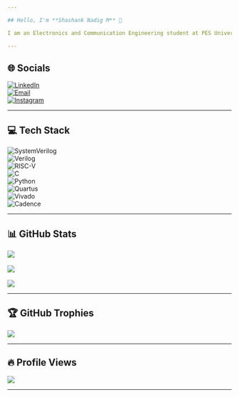 ```yaml
---

## Hello, I'm **Shashank Nadig M** 👋  

I am an Electronics and Communication Engineering student at PES University, aspiring to become a VLSI and Computer Architecture Engineer. I have hands-on experience in RISC-V core design and verification, and strong skills in RTL coding using SystemVerilog/Verilog. I also have experience with FPGA prototyping and am familiar with synthesis and physical design flows. My passion lies in processor microarchitecture, digital design, and building efficient SoC architectures.

---
```


## 🌐 Socials  
[![LinkedIn](https://img.shields.io/badge/LinkedIn-%230077B5.svg?logo=linkedin&logoColor=white)](https://www.linkedin.com/in/shashank-nadig-m/)  
[![Email](https://img.shields.io/badge/Email-D14836?logo=gmail&logoColor=white)](mailto:shashanknadigm03@gmail.com)  
[![Instagram](https://img.shields.io/badge/Instagram-%23E4405F.svg?logo=Instagram&logoColor=white)](https://www.instagram.com/shashank__nadig?igsh=emxzODM1amd1c201)  

---

## 💻 Tech Stack  
![SystemVerilog](https://img.shields.io/badge/SystemVerilog-%2300599C.svg?style=flat&logo=verilog&logoColor=white)  
![Verilog](https://img.shields.io/badge/Verilog-%2300599C.svg?style=flat&logo=verilog&logoColor=white)  
![RISC-V](https://img.shields.io/badge/RISC--V-%23007ACC.svg?style=flat&logo=riscv&logoColor=white)  
![C](https://img.shields.io/badge/C-%2300599C.svg?style=flat&logo=c&logoColor=white)  
![Python](https://img.shields.io/badge/Python-3670A0.svg?style=flat&logo=python&logoColor=ffdd54)  
![Quartus](https://img.shields.io/badge/Quartus-%2300599C.svg?style=flat&logo=intel&logoColor=white)  
![Vivado](https://img.shields.io/badge/Vivado-%23FF6F00.svg?style=flat&logo=xilinx&logoColor=white)  
![Cadence](https://img.shields.io/badge/Cadence-%23E34F26.svg?style=flat&logo=cadence&logoColor=white)  

---

## 📊 GitHub Stats  
![](https://github-readme-stats.vercel.app/api?username=snmcgs03&theme=highcontrast&hide_border=false&include_all_commits=false&count_private=false)<br/>  
![](https://nirzak-streak-stats.vercel.app/?user=snmcgs03&theme=highcontrast&hide_border=false)<br/>  
![](https://github-readme-stats.vercel.app/api/top-langs/?username=snmcgs03&theme=highcontrast&hide_border=false&include_all_commits=false&layout=compact)  

---

## 🏆 GitHub Trophies  
![](https://github-profile-trophy.vercel.app/?username=snmcgs03&theme=radical&no-frame=false&no-bg=false&margin-w=4)  

---

## 🔥 Profile Views  
[![](https://visitcount.itsvg.in/api?id=snmcgs03&icon=1&color=10)](https://visitcount.itsvg.in)  

---

<!-- Proudly created with GPRM ( https://gprm.itsvg.in ) -->

